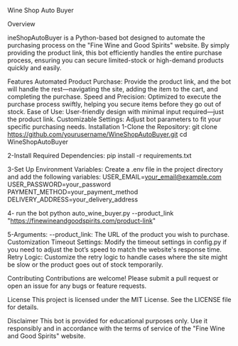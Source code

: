 Wine Shop Auto Buyer

Overview

ineShopAutoBuyer is a Python-based bot designed to automate the purchasing process on the "Fine Wine and Good Spirits" website. By simply providing the product link, this bot efficiently handles the entire purchase process, ensuring you can secure limited-stock or high-demand products quickly and easily.

Features
Automated Product Purchase: Provide the product link, and the bot will handle the rest—navigating the site, adding the item to the cart, and completing the purchase.
Speed and Precision: Optimized to execute the purchase process swiftly, helping you secure items before they go out of stock.
Ease of Use: User-friendly design with minimal input required—just the product link.
Customizable Settings: Adjust bot parameters to fit your specific purchasing needs.
Installation
1-Clone the Repository:
git clone https://github.com/yourusername/WineShopAutoBuyer.git
cd WineShopAutoBuyer

2-Install Required Dependencies:
pip install -r requirements.txt

3-Set Up Environment Variables: Create a .env file in the project directory and add the following variables:
USER_EMAIL=your_email@example.com
USER_PASSWORD=your_password
PAYMENT_METHOD=your_payment_method
DELIVERY_ADDRESS=your_delivery_address

4- run the bot
python auto_wine_buyer.py --product_link "https://finewineandgoodspirits.com/product-link"

5-Arguments:
--product_link: The URL of the product you wish to purchase.
Customization
Timeout Settings: Modify the timeout settings in config.py if you need to adjust the bot’s speed to match the website's response time.
Retry Logic: Customize the retry logic to handle cases where the site might be slow or the product goes out of stock temporarily.

Contributing
Contributions are welcome! Please submit a pull request or open an issue for any bugs or feature requests.

License
This project is licensed under the MIT License. See the LICENSE file for details.

Disclaimer
This bot is provided for educational purposes only. Use it responsibly and in accordance with the terms of service of the "Fine Wine and Good Spirits" website.
